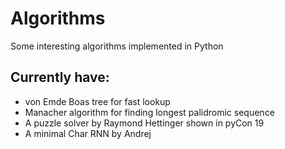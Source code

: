 # Algorithms
Some interesting algorithms implemented in Python
## Currently have:
- von Emde Boas tree for fast lookup
- Manacher algorithm for finding longest palidromic sequence
- A puzzle solver by Raymond Hettinger shown in pyCon 19
- A minimal Char RNN by Andrej
